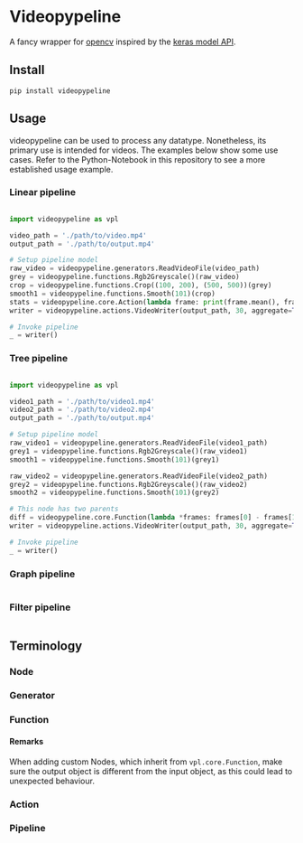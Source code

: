 # Videopypeline

A fancy wrapper for [opencv](https://opencv.org/) inspired by the [keras model API](https://keras.io/api/models/model/).

## Install
```
pip install videopypeline
```

## Usage
videopypeline can be used to process any datatype. Nonetheless, its primary use is intended for videos.
The examples below show some use cases. Refer to the Python-Notebook in this repository to 
see a more established usage example.

[//]: <> (TODO test examples)

### Linear pipeline

```py

import videopypeline as vpl

video_path = './path/to/video.mp4'
output_path = './path/to/output.mp4'

# Setup pipeline model
raw_video = videopypeline.generators.ReadVideoFile(video_path)
grey = videopypeline.functions.Rgb2Greyscale()(raw_video)
crop = videopypeline.functions.Crop((100, 200), (500, 500))(grey)
smooth1 = videopypeline.functions.Smooth(101)(crop)
stats = videopypeline.core.Action(lambda frame: print(frame.mean(), frame.std()))(smooth1)
writer = videopypeline.actions.VideoWriter(output_path, 30, aggregate=True, collect=False, verbose=True)(stats)

# Invoke pipeline
_ = writer()
```

### Tree pipeline

```py

import videopypeline as vpl

video1_path = './path/to/video1.mp4'
video2_path = './path/to/video2.mp4'
output_path = './path/to/output.mp4'

# Setup pipeline model
raw_video1 = videopypeline.generators.ReadVideoFile(video1_path)
grey1 = videopypeline.functions.Rgb2Greyscale()(raw_video1)
smooth1 = videopypeline.functions.Smooth(101)(grey1)

raw_video2 = videopypeline.generators.ReadVideoFile(video2_path)
grey2 = videopypeline.functions.Rgb2Greyscale()(raw_video2)
smooth2 = videopypeline.functions.Smooth(101)(grey2)

# This node has two parents
diff = videopypeline.core.Function(lambda *frames: frames[0] - frames[1])([smooth1, smooth2])
writer = videopypeline.actions.VideoWriter(output_path, 30, aggregate=True, collect=False, verbose=True)(diff)

# Invoke pipeline
_ = writer()
```

### Graph pipeline
```py
```

### Filter pipeline
```py
```
## Terminology

### Node

### Generator

### Function
#### Remarks
When adding custom Nodes, which inherit from `vpl.core.Function`, make sure the output object is different from the
input object, as this could lead to unexpected behaviour.

### Action

### Pipeline
